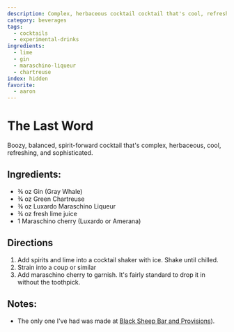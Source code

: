 ```yaml
---
description: Complex, herbaceous cocktail cocktail that's cool, refreshing, and sophisticated.
category: beverages
tags:
  - cocktails
  - experimental-drinks
ingredients:
  - lime
  - gin
  - maraschino-liqueur
  - chartreuse
index: hidden
favorite:
  - aaron
---
```


# The Last Word

Boozy, balanced, spirit-forward cocktail that's complex, herbaceous, cool, refreshing, and sophisticated. 
## Ingredients:
- ¾ oz Gin (Gray Whale)
- ¾ oz Green Chartreuse
- ¾ oz Luxardo Maraschino Liqueur 
- ¾ oz fresh lime juice
- 1 Maraschino cherry (Luxardo or Amerana)

## Directions

1. Add spirits and lime into a cocktail shaker with ice. Shake until chilled.
2. Strain into a coup or similar
3. Add maraschino cherry to garnish. It's fairly standard to drop it in without the toothpick.

## Notes:

- The only one I've had was made at [Black Sheep Bar and Provisions](https://www.theblacksheepnj.com/)).
